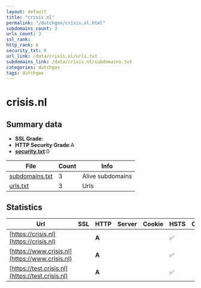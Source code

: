 ```yaml
---
layout: default
title: "crisis.nl"
permalink: "/dutchgov/crisis.nl.html"
subdomains_count: 3
urls_count: 3
ssl_rank: 
http_rank: A
security_txt: 0
url_link: /data/crisis.nl/urls.txt
subdomains_link: /data/crisis.nl/subdomains.txt
categories: dutchgov
tags: dutchgov
---
```



# crisis.nl
## Summary data


 - **SSL Grade**:
 - **HTTP Security Grade**:A
 - **[security.txt](https://www.digitaleoverheid.nl/nieuws/standaard-security-txt-nu-verplicht-voor-overheid/)**:0


| File       | Count | Info |
|------------|-------|------|
|[subdomains.txt](/DutchGovScope/data/crisis.nl/subdomains.txt)|3|Alive subdomains|
|[urls.txt](/DutchGovScope/data/crisis.nl/urls.txt)|3|Urls|


## Statistics


| Url | SSL | HTTP | Server | Cookie | HSTS | CORS | CTO | CSP | XFO | XXP | RP |FP| Tech |Title |
|--------|-------|-------|------|------|------|------|------|------|------|------|------|------|------|------|
|[https://crisis.nl](https://crisis.nl)| | **A**|| |:white_check_mark: | | | :white_check_mark:| :white_check_mark: | :white_check_mark: | :white_check_mark: | |HSTS|crisis.nl | Cris...|
|[https://www.crisis.nl](https://www.crisis.nl)| | **A**|| |:white_check_mark: | | | :white_check_mark:| :white_check_mark: | :white_check_mark: | :white_check_mark: | |HSTS|crisis.nl | Cris...|
|[https://test.crisis.nl](https://test.crisis.nl)| | **A**|| |:white_check_mark: | | | :white_check_mark:| :white_check_mark: | :white_check_mark: | :white_check_mark: | |HSTS|crisis.nl | Cris...|


